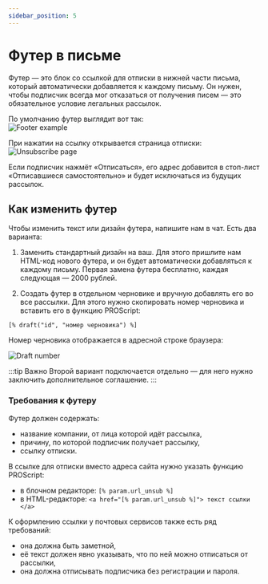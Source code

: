 ```yaml
---
sidebar_position: 5
---
```


# Футер в письме

Футер — это блок со ссылкой для отписки в нижней части письма, который автоматически добавляется к каждому письму. Он нужен, чтобы подписчик всегда мог отказаться от получения писем — это обязательное условие легальных рассылок.

По умолчанию футер выглядит вот так: <br/>
![Footer example](/img/email-campaigns/settings\campaign-footer/footer-example.png)

При нажатии на ссылку открывается страница отписки:
![Unsubscribe page](/img/email-campaigns/settings\campaign-footer/unsubscribe-page.png) <br/>

Если подписчик нажмёт «Отписаться», его адрес добавится в стоп-лист «Отписавшиеся самостоятельно» и будет исключаться из будущих рассылок.

## Как изменить футер

Чтобы изменить текст или дизайн футера, напишите нам в чат. Есть два варианта:

1. Заменить стандартный дизайн на ваш. Для этого пришлите нам HTML-код нового футера, и он будет автоматически добавляться к каждому письму. Первая замена футера бесплатно, каждая следующая — 2000 рублей.

2. Создать футер в отдельном черновике и вручную добавлять его во все рассылки. Для этого нужно скопировать номер черновика и вставить его в функцию PROScript:

```
[% draft("id", "номер черновика") %]
```

Номер черновика отображается в адресной строке браузера:

![Draft number](/img/email-campaigns/settings\campaign-footer/draft-number.png) <br/>

:::tip Важно
Второй вариант подключается отдельно — для него нужно заключить дополнительное соглашение.
:::

### Требования к футеру

Футер должен содержать:

- название компании, от лица которой идёт рассылка,
- причину, по которой подписчик получает рассылку,
- ссылку отписки.

В ссылке для отписки вместо адреса сайта нужно указать функцию PROScript:

- в блочном редакторе: `[% param.url_unsub %]`
- в HTML-редакторе: `<a href="[% param.url_unsub %]"> текст ссылки </a>`

К оформлению ссылки у почтовых сервисов также есть ряд требований:

- она должна быть заметной,
- её текст должен явно указывать, что по ней можно отписаться от рассылки,
- она должна отписывать подписчика без регистрации и пароля.
